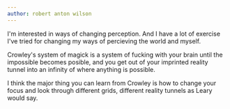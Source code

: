 ```yaml
---
author: robert anton wilson
---
```

I'm interested in ways of changing perception. And I have a lot of exercise I've tried for changing my ways of percieving the world and myself.

Crowley's system of magick is a system of fucking with your brain until the impossible becomes posible, and you get out of your imprinted reality tunnel into an infinity of where anything is possible.

I think the major thing you can learn from Crowley is how to change your focus and look through different grids, different reality tunnels as Leary would say.
